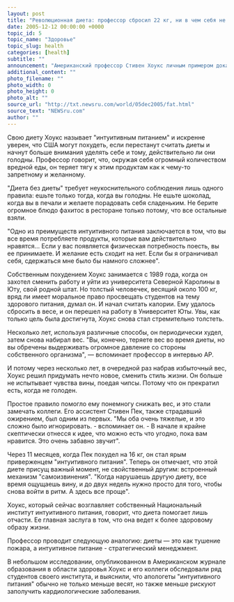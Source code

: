 ```yaml
---
layout: post
title: "Революционная диета: профессор сбросил 22 кг, ни в чем себя не ограничивая"
date: 2005-12-12 00:00:00 +0000
topic_id: 5
topic_name: "Здоровье"
topic_slug: health
categories: [health]
subtitle: ""
announcement: "Американский профессор Стивен Хоукс личным примером доказал эффективность собственной диеты, сбросив 22 кг и удерживая это достижение. При этом он не ограничивает себя в еде, употребляя чипсы, драже M&Ms, мороженое и прочие вредности."
additional_content: ""
photo_filename: ""
photo_width: 0
photo_height: 0
photo_alt: ""
source_url: "http://txt.newsru.com/world/05dec2005/fat.html"
source_text: "NEWSru.com"
author: ""
---
```

Свою диету Хоукс называет "интуитивным питанием" и искренне уверен, что США могут похудеть, если перестанут считать диеты и начнут больше внимания уделять себе и тому, действительно ли они голодны. Профессор говорит, что, окружая себя огромный количеством вредной еды, он теряет тягу к этим продуктам как к чему-то запретному и желанному.

"Диета без диеты" требует неукоснительного соблюдения лишь одного правила: ешьте только тогда, когда вы голодны. Не ешьте шоколад, когда вы в печали и желаете порадовать себя сладеньким. Не берите огромное блюдо фахитос в ресторане только потому, что все остальные взяли.

"Одно из преимуществ интуитивного питания заключается в том, что вы все время потребляете продукты, которые вам действительно нравятся... Если у вас появляется физическая потребность поесть, вы ее принимаете. И желание есть сходит на нет. Если бы я ограничивал себя, сдержаться мне было бы намного сложнее".

Собственным похудением Хоукс занимается с 1989 года, когда он захотел сменить работу и уйти из университета Северной Каролины в Юту, свой родной штат. Но толстый человечек, весящий около 100 кг, вряд ли имеет моральное право просвещать студентов на тему здорового питания, думал он. И начал считать калории. Ему удалось сбросить в весе, и он перешел на работу в Университет Юты. Увы, как только цель была достигнута, Хоукс снова стал стремительно толстеть.

Несколько лет, используя различные способы, он периодически худел, затем снова набирал вес. "Вы, конечно, теряете вес во время диеты, но вы обречены выдерживать огромное давление со стороны собственного организма", &mdash; вспоминает профессор в интервью АР.

И потому через несколько лет, в очередной раз набрав избыточный вес, Хоукс решил придумать нечто новое, сменить стиль жизни. Он больше не испытывает чувства вины, поедая чипсы. Потому что он прекратил есть, когда не голоден.

Простое правило помогло ему понемногу снижать вес, и это стали замечать коллеги. Его ассистент Стивен Пек, также страдавший ожирением, был одним из первых. "Мы оба очень тяжелые, и это сложно было игнорировать. - вспоминает он. - В начале я крайне скептически отнесся к идее, что можно есть что угодно, пока вам нравится. Это очень забавно звучит".

Через 11 месяцев, когда Пек похудел на 16 кг, он стал ярым приверженцем "интуитивного питания". Теперь он отмечает, что этой диете присущ важный момент, не свойственный другим: встроенный механизм "самоизвинения". "Когда нарушаешь другую диету, все время ощущаешь вину, и до двух недель нужно просто для того, чтобы снова войти в ритм. А здесь все проще".

Хоукс, который сейчас возглавляет собственный Национальный институт интуитивного питания, говорит, что диета помогает лишь отчасти. Ее главная заслуга в том, что она ведет к более здоровому образу жизни.

Профессор проводит следующую аналогию: диеты &mdash; это как тушение пожара, а интуитивное питание - стратегический менеджмент.

В небольшом исследовании, опубликованном в Американском журнале образования в области здоровья Хоукс и его коллеги обследовали ряд студентов своего института, и выяснили, что апологеты "интуитивного питания" обычно не только меньше весят, но также меньше рискуют заполучить кардиологические заболевания.
